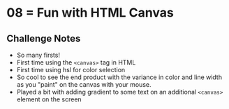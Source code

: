 # 08 = Fun with HTML Canvas

## Challenge Notes

* So many firsts!
* First time using the `<canvas>` tag in HTML
* First time using hsl for color selection
* So cool to see the end product with the variance in color and line width as you "paint" on the canvas with your mouse.
* Played a bit with adding gradient to some text on an additional `<canvas>` element on the screen
